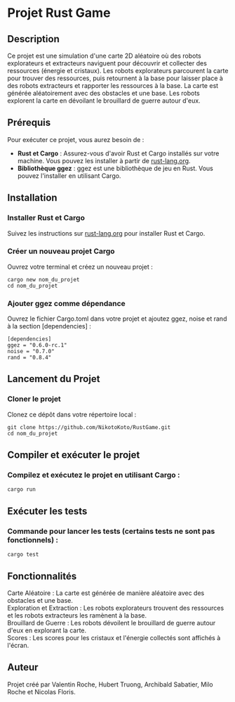 # Projet Rust Game

## Description

Ce projet est une simulation d'une carte 2D aléatoire où des robots explorateurs et extracteurs naviguent pour découvrir et collecter des ressources (énergie et cristaux). Les robots explorateurs parcourent la carte pour trouver des ressources, puis retournent à la base pour laisser place à des robots extracteurs et rapporter les ressources à la base. La carte est générée aléatoirement avec des obstacles et une base. Les robots explorent la carte en dévoilant le brouillard de guerre autour d'eux.

## Prérequis

Pour exécuter ce projet, vous aurez besoin de :

- **Rust et Cargo** : Assurez-vous d'avoir Rust et Cargo installés sur votre machine. Vous pouvez les installer à partir de [rust-lang.org](https://www.rust-lang.org/).
- **Bibliothèque ggez** : ggez est une bibliothèque de jeu en Rust. Vous pouvez l'installer en utilisant Cargo.

## Installation

### Installer Rust et Cargo

Suivez les instructions sur [rust-lang.org](https://www.rust-lang.org/) pour installer Rust et Cargo.

### Créer un nouveau projet Cargo

Ouvrez votre terminal et créez un nouveau projet :

```
cargo new nom_du_projet
cd nom_du_projet
```
### Ajouter ggez comme dépendance
Ouvrez le fichier Cargo.toml dans votre projet et ajoutez ggez, noise et rand à la section [dependencies] :

```
[dependencies]
ggez = "0.6.0-rc.1"
noise = "0.7.0"
rand = "0.8.4"
```
## Lancement du Projet
### Cloner le projet
Clonez ce dépôt dans votre répertoire local :

```
git clone https://github.com/NikotoKoto/RustGame.git
cd nom_du_projet
```
## Compiler et exécuter le projet
### Compilez et exécutez le projet en utilisant Cargo :

```
cargo run
```
## Exécuter les tests
### Commande pour lancer les tests (certains tests ne sont pas fonctionnels) :

```
cargo test
```
## Fonctionnalités
Carte Aléatoire : La carte est générée de manière aléatoire avec des obstacles et une base.\
Exploration et Extraction : Les robots explorateurs trouvent des ressources et les robots extracteurs les ramènent à la base.\
Brouillard de Guerre : Les robots dévoilent le brouillard de guerre autour d'eux en explorant la carte.\
Scores : Les scores pour les cristaux et l'énergie collectés sont affichés à l'écran.
## Auteur
Projet créé par Valentin Roche, Hubert Truong, Archibald Sabatier, Milo Roche et Nicolas Floris.
